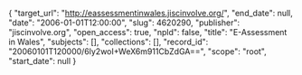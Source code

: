 {
  "target_url": "http://eassessmentinwales.jiscinvolve.org/", 
  "end_date": null, 
  "date": "2006-01-01T12:00:00", 
  "slug": 4620290, 
  "publisher": "jiscinvolve.org", 
  "open_access": true, 
  "npld": false, 
  "title": "E-Assessment in Wales", 
  "subjects": [], 
  "collections": [], 
  "record_id": "20060101T120000/6ly2woI+WeX6m911CbZdGA==", 
  "scope": "root", 
  "start_date": null
}

